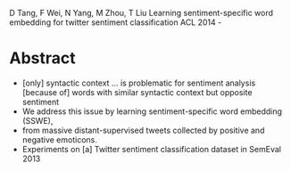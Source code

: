 D Tang, F Wei, N Yang, M Zhou, T Liu
Learning sentiment-specific word embedding for twitter sentiment classification
ACL 2014 -

# Abstract

* [only] syntactic context ... is problematic for sentiment analysis
  [because of] words with similar syntactic context but opposite sentiment
* We address this issue by learning sentiment-specific word embedding (SSWE),
* from massive distant-supervised tweets
  collected by positive and negative emoticons.
* Experiments on [a] Twitter sentiment classification dataset in SemEval 2013
